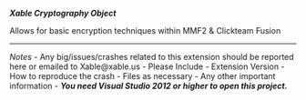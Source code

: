 <b><i>Xable Cryptography Object</i></b>

Allows for basic encryption techniques within MMF2 & Clickteam Fusion

<hr/>
<i>Notes</i>
- Any big/issues/crashes related to this extension should be reported here or emailed to Xable@xable.us
	- Please Include
		- Extension Version
		- How to reproduce the crash
		- Files as necessary
		- Any other important information
-  <i><b>You need Visual Studio 2012 or higher to open this project.</b></i>
